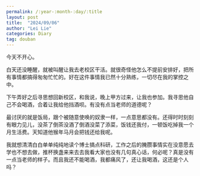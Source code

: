 ```yaml
---
permalink: /:year-:month-:day/:title
layout: post
title:  "2024/09/06"
author: "Lei Lie"
categories: Diary
tag: douban
---
```


今天不开心。

白天还没睡醒，就被叫醒让我去老校区干活。就很奇怪他怎么不提前安排好，把所有事情都搞得匆匆忙忙的。好在这件事情我已然十分熟练，一切尽在我的掌控之中。

下午弄好之后寻思想回新校区，和我说，晚上甲方过来，让我也参加。我寻思他自己不会喝酒，合着让我给他挡酒呗。有没有点当老师的道德呢？

最讨厌的就是饭局，跟个被随意使唤的奴隶一样，一点意思都没有。还得时时刻刻有眼力见儿，没茶了倒茶没酒了倒酒没菜了添菜，饭钱还我付，一顿饭吃掉我一个月生活费。天知道他猴年马月会把钱还给我呢。

我就想清清白白单单纯纯地读个博士搞点科研，工作之后的腌臜事情实在没意愿去学也不想去做，推杯换盏来来去去我看大家也没有几句真心话，何必呢？真是没有一点当老师的样子。而且我还不能喝酒，我都痛风了，还让我喝酒，这还是个人吗？